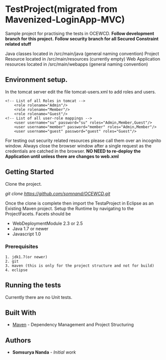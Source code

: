 # TestProject(migrated from Mavenized-LoginApp-MVC) 

Sample project for practising the tests in OCEWCD. 
**Follow development branch for this project.**
**Follow security branch for all Secured Constraint related stuff**

Java classes located in /src/main/java (general naming convention)
Project Resource located in /src/main/resources (currently empty)
Web Application resources located in /src/main/webapps (general naming convention)

## Environment setup.
In the tomcat server edit the file tomcat-users.xml to add roles and users.
```
<!-- List of all Roles in tomcat -->
	<role rolename="Admin"/>
	<role rolename="Member"/>
	<role rolename="Guest"/>
<!-- List of all user-role mappings -->	
	<user username="su" password="su" roles="Admin,Member,Guest"/>
	<user username="member" password="member" roles="Admin,Member"/>
	<user username="guest" password="guest" roles="Guest"/>
```
For testing out security related resources please call them over an incognito window. 
Always close the browser window after a single request as the credentials are catched in the browser.
**NO NEED to re-deploy the Application until unless there are changes to web.xml** 

## Getting Started

Clone the project. 

*git clone https://github.com/somnand/OCEWCD.git*

Once the clone is complete then import the TestaProject in Eclipse as an Existing Maven project.
Setup the Runtime by navigating to the ProjectFacets.
Facets should be 
* WebDeploymentModule 2.3 or 2.5
* Java 1.7 or newer
* Javascript 1.0

### Prerequisites
```
1. jdk1.7(or newer)
2. git
3. maven (this is only for the project structure and not for build)
4. eclipse
```
## Running the tests

Currently there are no Unit tests.

## Built With

* [Maven](https://maven.apache.org/) - Dependency Management and Project Structuring

## Authors

* **Somsurya Nanda** - *Initial work* 



